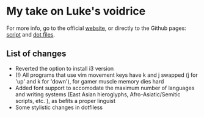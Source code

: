 # My take on Luke's voidrice

For more info, go to the official [website](https://larbs.xyz), or directly to the Github pages: [script](https://github.com/LukeSmithxyz/LARBS) and [dot files](https://github.com/lukesmithxyz/voidrice).

## List of changes

- Reverted the option to install i3 version
- (!) All programs that use vim movement keys have k and j swapped (j for 'up' and k for 'down'), for gamer muscle memory dies hard
- Added font support to accomodate the maximum number of languages and writing systems (East Asian hieroglyphs, Afro-Asiatic/Semitic scripts, etc. ), as befits a proper linguist
- Some stylistic changes in dotfiless